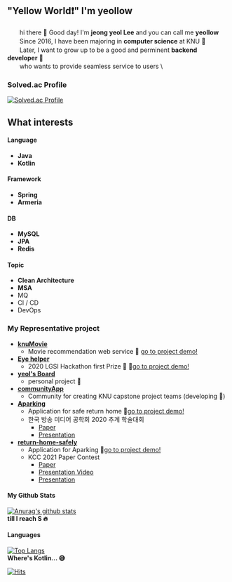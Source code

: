## "Yellow World:heavy_exclamation_mark:" I'm yeollow 

　　hi there 👋 Good day! I'm __jeong yeol Lee__ and you can call me __yeollow__ \
　　Since 2016, I have been majoring in __computer science__ at KNU :school: \
　　Later, I want to grow up to be a good and perminent __backend developer__  :necktie: \
　　who wants to provide seamless service to users  \

### Solved.ac Profile
[![Solved.ac Profile](http://mazassumnida.wtf/api/v2/generate_badge?boj=ljy2784437)](https://solved.ac/ljy2784437/)

## What interests
#### Language
 - __Java__
 - __Kotlin__

#### Framework
 - __Spring__
 - __Armeria__

#### DB
 - __MySQL__
 - __JPA__
 - __Redis__

#### Topic
 - __Clean Architecture__
 - __MSA__
 - MQ
 - CI / CD
 - DevOps


### My Representative project
- __[knuMovie](https://github.com/nowwater/COMP322002_Team13)__
    - Movie recommendation web service 🎥 [go to project demo!](https://www.youtube.com/watch?v=x-SLwNHhMec)
- __[Eye helper](https://github.com/nowwater/LG_webos)__
    - 2020 LGSI Hackathon first Prize 🥇  🎥[go to project demo!](https://drive.google.com/file/d/1szk6dVCP_WPgkzpbxWdL7YE6PGuSubPi/view?usp=sharing)
- __[yeol's Board](https://github.com/yeollow/springStarter)__ 
    - personal project 👊
- __[communityApp](https://github.com/403-gallery-gongsung/community-app)__ 
    - Community for creating KNU capstone project teams (developing 🐎)
- __[Aparking](https://github.com/yeollow/Aparking)__ 
    - Application for safe return home 🎥[go to project demo!](https://www.youtube.com/watch?v=SaPCdYJUncc)
    - 한국 방송 미디어 공학회 2020 추계 학술대회
        -  [Paper](https://drive.google.com/file/d/1K55LrQ9thg1mbeG-_64DoR8qRYAmo_3M/view?usp=sharing)
        -  [Presentation](https://docs.google.com/presentation/d/1bVx6HW6nuso1Hq4Kqyy2LVloj2P2irDFlcSIgBusVsE/edit?usp=sharing)
- __[return-home-safely](https://github.com/yeollow/return-home-safely)__ 
    - Application for Aparking 🎥[go to project demo!](https://www.youtube.com/watch?v=RexLreyqmGI)
    - KCC 2021 Paper Contest 
        -  [Paper](https://drive.google.com/file/d/1kGwpzeS-SeVIcWlgfArjyh7ieknZCnO3/view?usp=sharing)
        -  [Presentation Video](https://drive.google.com/file/d/1-EcrthOQFCqrWs66XF6yXfszXJyxOynz/view?usp=sharing)
        -  [Presentation](https://docs.google.com/presentation/d/1-6gupTUr2MM8anWCLfVjoWRRKMQ4RMDqyfc4O2NBFIw/edit?usp=sharing)
    


#### My Github Stats
[![Anurag's github stats](https://github-readme-stats.vercel.app/api?username=yeollow)](https://github.com/anuraghazra/github-readme-stats) \
__till I reach S :fire:__

#### Languages
[![Top Langs](https://github-readme-stats.vercel.app/api/top-langs/?username=yeollow&layout=compact)](https://github.com/anuraghazra/github-readme-stats) \
__Where's Kotlin... :sweat_smile:__

 
[![Hits](https://hits.seeyoufarm.com/api/count/incr/badge.svg?url=https%3A%2F%2Fgithub.com%2Fgon125%2Fhit-counter&count_bg=%2379C83D&title_bg=%23555555&icon=&icon_color=%23E7E7E7&title=hits&edge_flat=false)](https://hits.seeyoufarm.com)
